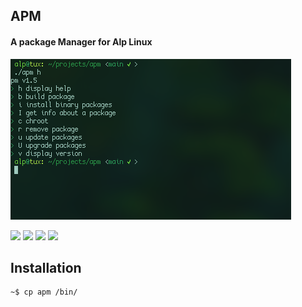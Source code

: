 ## APM
#### A package Manager for Alp Linux
![Alt text](screenshot.png?raw=true "apm")

![](https://img.shields.io/github/license/alplinux/apm?color=yello) ![](https://img.shields.io/github/issues/alplinux/apm) ![](https://img.shields.io/github/commit-status/alplinux/apm/main/f5358fe20450d91c53cadd0e9167e590e258d6e6) ![](https://img.shields.io/github/issues-pr/alplinux/apm)
## Installation

```
~$ cp apm /bin/
```
